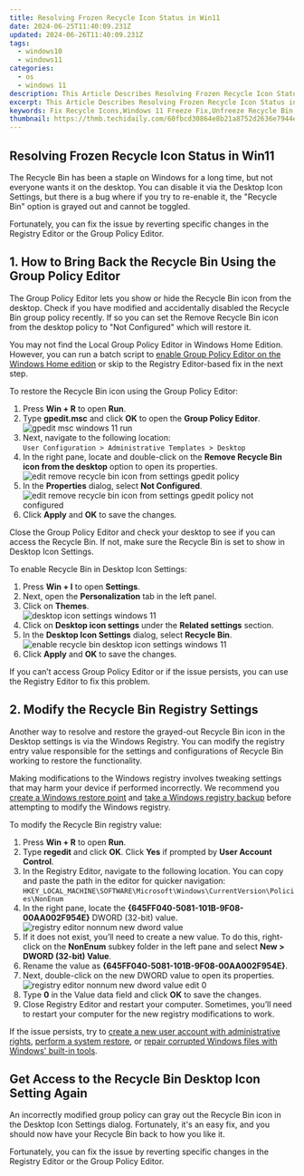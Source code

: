 ```yaml
---
title: Resolving Frozen Recycle Icon Status in Win11
date: 2024-06-25T11:40:09.231Z
updated: 2024-06-26T11:40:09.231Z
tags:
  - windows10
  - windows11
categories:
  - os
  - windows 11
description: This Article Describes Resolving Frozen Recycle Icon Status in Win11
excerpt: This Article Describes Resolving Frozen Recycle Icon Status in Win11
keywords: Fix Recycle Icons,Windows 11 Freeze Fix,Unfreeze Recycle Bin,Resolve WIN11 Errors,Clear Icon Halt,Win11 Troubleshooting,Stop Icon Stuck Status
thumbnail: https://thmb.techidaily.com/60fbcd30864e8b21a8752d2636e7944e4f6dffcb372de2311bd231d44717be72.jpg
---
```


## Resolving Frozen Recycle Icon Status in Win11

 The Recycle Bin has been a staple on Windows for a long time, but not everyone wants it on the desktop. You can disable it via the Desktop Icon Settings, but there is a bug where if you try to re-enable it, the "Recycle Bin" option is grayed out and cannot be toggled.

 Fortunately, you can fix the issue by reverting specific changes in the Registry Editor or the Group Policy Editor.

## 1\. How to Bring Back the Recycle Bin Using the Group Policy Editor

 The Group Policy Editor lets you show or hide the Recycle Bin icon from the desktop. Check if you have modified and accidentally disabled the Recycle Bin group policy recently. If so you can set the Remove Recycle Bin icon from the desktop policy to "Not Configured" which will restore it.

 You may not find the Local Group Policy Editor in Windows Home Edition. However, you can run a batch script to [enable Group Policy Editor on the Windows Home edition](https://www.makeuseof.com/tag/access-group-policy-editor-even-windows-home-settings-try/) or skip to the Registry Editor-based fix in the next step.

 To restore the Recycle Bin icon using the Group Policy Editor:

1. Press **Win + R** to open **Run**.
2. Type **gpedit.msc** and click **OK** to open the **Group Policy Editor**.  
![gpedit msc windows 11 run](https://static1.makeuseofimages.com/wordpress/wp-content/uploads/2023/08/gpedit-msc-windows-11-run.jpg)
3. Next, navigate to the following location:  
`User Configuration > Administrative Templates > Desktop`
4. In the right pane, locate and double-click on the **Remove Recycle Bin icon from the desktop** option to open its properties.  
![edit remove recycle bin icon from settings gpedit policy](https://static1.makeuseofimages.com/wordpress/wp-content/uploads/2023/08/edit-remove-recycle-bin-icon-from-settings-gpedit-policy.jpg)
5. In the **Properties** dialog, select **Not Configured**.  
![edit remove recycle bin icon from settings gpedit policy not configured](https://static1.makeuseofimages.com/wordpress/wp-content/uploads/2023/08/edit-remove-recycle-bin-icon-from-settings-gpedit-policy-not-configured.jpg)
6. Click **Apply** and **OK** to save the changes.

 Close the Group Policy Editor and check your desktop to see if you can access the Recycle Bin. If not, make sure the Recycle Bin is set to show in Desktop Icon Settings.

 To enable Recycle Bin in Desktop Icon Settings:

1. Press **Win + I** to open **Settings**.
2. Next, open the **Personalization** tab in the left panel.
3. Click on **Themes**.  
![desktop icon settings windows 11](https://static1.makeuseofimages.com/wordpress/wp-content/uploads/2023/08/desktop-icon-settings-windows-11.jpg)
4. Click on **Desktop icon settings** under the **Related settings** section.
5. In the **Desktop Icon Settings** dialog, select **Recycle Bin**.  
![enable recycle bin desktop icon settings windows 11](https://static1.makeuseofimages.com/wordpress/wp-content/uploads/2023/08/enable-recycle-bin-desktop-icon-settings-windows-11.jpg)
6. Click **Apply** and **OK** to save the changes.

 If you can’t access Group Policy Editor or if the issue persists, you can use the Registry Editor to fix this problem.

## 2\. Modify the Recycle Bin Registry Settings

 Another way to resolve and restore the grayed-out Recycle Bin icon in the Desktop settings is via the Windows Registry. You can modify the registry entry value responsible for the settings and configurations of Recycle Bin working to restore the functionality.

 Making modifications to the Windows registry involves tweaking settings that may harm your device if performed incorrectly. We recommend you [create a Windows restore point](https://www.makeuseof.com/windows-11-create-restore-point/) and [take a Windows registry backup](https://www.makeuseof.com/tag/backup-restore-windows-registry/) before attempting to modify the Windows registry.

 To modify the Recycle Bin registry value:

1. Press **Win + R** to open **Run**.
2. Type **regedit** and click **OK**. Click **Yes** if prompted by **User Account Control**.
3. In the Registry Editor, navigate to the following location. You can copy and paste the path in the editor for quicker navigation:  
`HKEY_LOCAL_MACHINE\SOFTWARE\Microsoft\Windows\CurrentVersion\Policies\NonEnum`
4. In the right pane, locate the **{645FF040-5081-101B-9F08-00AA002F954E}** DWORD (32-bit) value.  
![registry editor nonnum new dword value](https://static1.makeuseofimages.com/wordpress/wp-content/uploads/2023/08/registry-editor-nonnum-new-dword-value.jpg)
5. If it does not exist, you’ll need to create a new value. To do this, right-click on the **NonEnum** subkey folder in the left pane and select **New > DWORD (32-bit) Value**.
6. Rename the value as **{645FF040-5081-101B-9F08-00AA002F954E}**.
7. Next, double-click on the new DWORD value to open its properties.  
![registry editor nonnum new dword value edit 0](https://static1.makeuseofimages.com/wordpress/wp-content/uploads/2023/08/registry-editor-nonnum-new-dword-value-edit-0.jpg)
8. Type **0** in the Value data field and click **OK** to save the changes.
9. Close Registry Editor and restart your computer. Sometimes, you’ll need to restart your computer for the new registry modifications to work.

 If the issue persists, try to [create a new user account with administrative rights](https://www.makeuseof.com/windows-11-create-local-user-account/), [perform a system restore](https://www.makeuseof.com/use-system-restore-windows/), or [repair corrupted Windows files with Windows' built-in tools](https://www.makeuseof.com/windows-built-in-repair-tools/).

## Get Access to the Recycle Bin Desktop Icon Setting Again

 An incorrectly modified group policy can gray out the Recycle Bin icon in the Desktop Icon Settings dialog. Fortunately, it's an easy fix, and you should now have your Recycle Bin back to how you like it.

 Fortunately, you can fix the issue by reverting specific changes in the Registry Editor or the Group Policy Editor.



<ins class="adsbygoogle"
      style="display:block"
      data-ad-client="ca-pub-7571918770474297"
      data-ad-slot="8358498916"
      data-ad-format="auto"
      data-full-width-responsive="true"></ins>